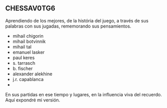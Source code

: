 ## CHESSAV0TG6
Aprendiendo de los mejores, de la história del juego, a través de sus palabras con sus jugadas, rememorando sus pensamientos.


- mihail chigorin
- mihail botvinnik
- mihail tal
- emanuel lasker
- paul keres
- s. tarrasch
- b. fischer
- alexander alekhine
- j.r. capablanca
- 

En sus partidas en ese tiempo y lugares, en la influencia viva del recuerdo. Aquí expondré mi versión.

